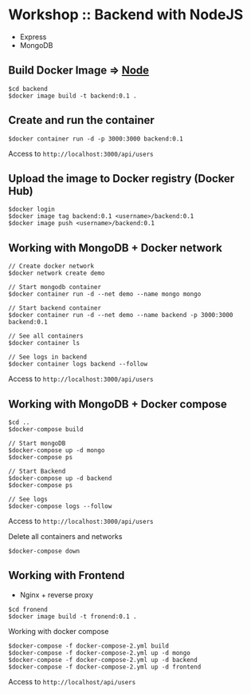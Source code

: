 # Workshop :: Backend with NodeJS
* Express
* MongoDB

## Build Docker Image => [Node](https://hub.docker.com/_/node/)
```
$cd backend
$docker image build -t backend:0.1 .
```

## Create and run the container
```
$docker container run -d -p 3000:3000 backend:0.1
```
Access to `http://localhost:3000/api/users`

## Upload the image to Docker registry (Docker Hub)
```
$docker login
$docker image tag backend:0.1 <username>/backend:0.1
$docker image push <username>/backend:0.1
```

## Working with MongoDB + Docker network
```
// Create docker network
$docker network create demo

// Start mongodb container
$docker container run -d --net demo --name mongo mongo

// Start backend container
$docker container run -d --net demo --name backend -p 3000:3000 backend:0.1

// See all containers
$docker container ls

// See logs in backend
$docker container logs backend --follow
```
Access to `http://localhost:3000/api/users`

## Working with MongoDB + Docker compose
```
$cd ..
$docker-compose build

// Start mongoDB
$docker-compose up -d mongo
$docker-compose ps

// Start Backend
$docker-compose up -d backend
$docker-compose ps

// See logs
$docker-compose logs --follow
```

Access to `http://localhost:3000/api/users`

Delete all containers and networks
```
$docker-compose down
```

## Working with Frontend
* Nginx + reverse proxy

```
$cd fronend
$docker image build -t fronend:0.1 .
```

Working with docker compose
```
$docker-compose -f docker-compose-2.yml build
$docker-compose -f docker-compose-2.yml up -d mongo
$docker-compose -f docker-compose-2.yml up -d backend
$docker-compose -f docker-compose-2.yml up -d frontend
```

Access to `http://localhost/api/users`